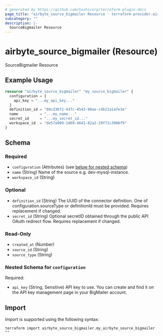 ```yaml
---
# generated by https://github.com/hashicorp/terraform-plugin-docs
page_title: "airbyte_source_bigmailer Resource - terraform-provider-airbyte"
subcategory: ""
description: |-
  SourceBigmailer Resource
---
```


# airbyte_source_bigmailer (Resource)

SourceBigmailer Resource

## Example Usage

```terraform
resource "airbyte_source_bigmailer" "my_source_bigmailer" {
  configuration = {
    api_key = "...my_api_key..."
  }
  definition_id = "80cd36f2-93fc-4543-90ae-c4b22a1afe3e"
  name          = "...my_name..."
  secret_id     = "...my_secret_id..."
  workspace_id  = "de57a909-2d69-4641-82a2-29f71c3906f9"
}
```

<!-- schema generated by tfplugindocs -->
## Schema

### Required

- `configuration` (Attributes) (see [below for nested schema](#nestedatt--configuration))
- `name` (String) Name of the source e.g. dev-mysql-instance.
- `workspace_id` (String)

### Optional

- `definition_id` (String) The UUID of the connector definition. One of configuration.sourceType or definitionId must be provided. Requires replacement if changed.
- `secret_id` (String) Optional secretID obtained through the public API OAuth redirect flow. Requires replacement if changed.

### Read-Only

- `created_at` (Number)
- `source_id` (String)
- `source_type` (String)

<a id="nestedatt--configuration"></a>
### Nested Schema for `configuration`

Required:

- `api_key` (String, Sensitive) API key to use. You can create and find it on the API key management page in your BigMailer account.

## Import

Import is supported using the following syntax:

```shell
terraform import airbyte_source_bigmailer.my_airbyte_source_bigmailer ""
```
